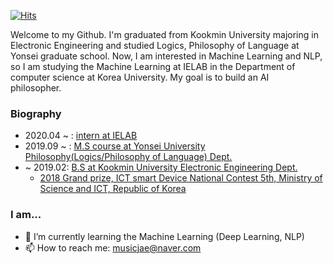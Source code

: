 
[![Hits](https://hits.seeyoufarm.com/api/count/incr/badge.svg?url=https%3A%2F%2Fgithub.com%2Fmusicjae&count_bg=%2339A7FB&title_bg=%23555555&icon=&icon_color=%236A7FEB&title=hits&edge_flat=false)](https://hits.seeyoufarm.com)

Welcome to my Github. I'm graduated from Kookmin University majoring in Electronic Engineering and studied Logics, Philosophy of Language at Yonsei graduate school. Now, I am interested in Machine Learning and NLP, so I am studying the Machine Learning at IELAB in the Department of computer science at Korea University. My goal is to build an AI philosopher.  
  
 ### Biography  
 - 2020.04 ~ : [intern at IELAB](http://intelligence.korea.ac.kr/index.html) 
 - 2019.09 ~ : [M.S course at Yonsei University Philosophy(Logics/Philosophy of Language) Dept.](https://philosophy.yonsei.ac.kr)  
 - ~ 2019.02: [B.S at Kookmin University Electronic Engineering Dept.](https://ee.kookmin.ac.kr/)  
   - [2018 Grand prize, ICT smart Device National Contest 5th, Ministry of Science and ICT, Republic of Korea](https://ee.kookmin.ac.kr/community/board/ee_news/203?pn=0rss)
  
### I am...  

- 🌱 I’m currently learning the Machine Learning (Deep Learning, NLP)
- 📫 How to reach me: musicjae@naver.com

  
